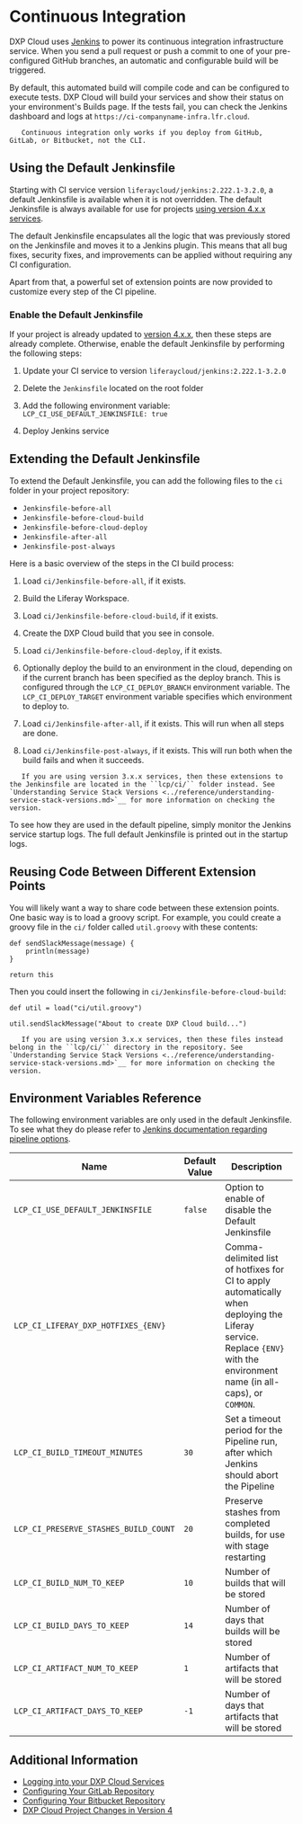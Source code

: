 # Continuous Integration

DXP Cloud uses [Jenkins](https://jenkins.io/) to power its continuous integration infrastructure service. When you send a pull request or push a commit to one of your pre-configured GitHub branches, an automatic and configurable build will be triggered.

By default, this automated build will compile code and can be configured to execute tests. DXP Cloud will build your services and show their status on your environment's Builds page. If the tests fail, you can check the Jenkins dashboard and logs at `https://ci-companyname-infra.lfr.cloud`.

```note::
   Continuous integration only works if you deploy from GitHub, GitLab, or Bitbucket, not the CLI.
```

## Using the Default Jenkinsfile

Starting with CI service version `liferaycloud/jenkins:2.222.1-3.2.0`, a default Jenkinsfile is available when it is not overridden. The default Jenkinsfile is always available for use for projects [using version 4.x.x services](../reference/understanding-service-stack-versions.md).

The default Jenkinsfile encapsulates all the logic that was previously stored on the Jenkinsfile and moves it to a Jenkins plugin. This means that all bug fixes, security fixes, and improvements can be applied without requiring any CI configuration.

Apart from that, a powerful set of extension points are now provided to customize every step of the CI pipeline.

### Enable the Default Jenkinsfile

If your project is already updated to [version 4.x.x](../reference/understanding-service-stack-versions.md), then these steps are already complete. Otherwise, enable the default Jenkinsfile by performing the following steps:

1. Update your CI service to version `liferaycloud/jenkins:2.222.1-3.2.0`

1. Delete the `Jenkinsfile` located on the root folder

1. Add the following environment variable: `LCP_CI_USE_DEFAULT_JENKINSFILE: true`

1. Deploy Jenkins service

## Extending the Default Jenkinsfile

To extend the Default Jenkinsfile, you can add the following files to the `ci` folder in your project repository:

-   `Jenkinsfile-before-all`
-   `Jenkinsfile-before-cloud-build`
-   `Jenkinsfile-before-cloud-deploy`
-   `Jenkinsfile-after-all`
-   `Jenkinsfile-post-always`

Here is a basic overview of the steps in the CI build process:

1. Load `ci/Jenkinsfile-before-all`, if it exists.

1. Build the Liferay Workspace.

1. Load `ci/Jenkinsfile-before-cloud-build`, if it exists.

1. Create the DXP Cloud build that you see in console.

1. Load `ci/Jenkinsfile-before-cloud-deploy`, if it exists.

1. Optionally deploy the build to an environment in the cloud, depending on if
   the current branch has been specified as the deploy branch. This is
   configured through the `LCP_CI_DEPLOY_BRANCH` environment variable. The
   `LCP_CI_DEPLOY_TARGET` environment variable specifies which environment to deploy
   to.

1. Load `ci/Jenkinsfile-after-all`, if it exists. This will run when all steps are done.

1. Load `ci/Jenkinsfile-post-always`, if it exists. This will run both when the
   build fails and when it succeeds.

```note::
   If you are using version 3.x.x services, then these extensions to the Jenkinsfile are located in the ``lcp/ci/`` folder instead. See `Understanding Service Stack Versions <../reference/understanding-service-stack-versions.md>`__ for more information on checking the version.
```

To see how they are used in the default pipeline, simply monitor the Jenkins service startup logs. The full default Jenkinsfile is printed out in the startup logs.

## Reusing Code Between Different Extension Points

You will likely want a way to share code between these extension points. One basic way is to load a groovy script. For example, you could create a groovy file in the `ci/` folder called `util.groovy` with these contents:

```
def sendSlackMessage(message) {
	println(message)
}

return this
```

Then you could insert the following in `ci/Jenkinsfile-before-cloud-build`:

```
def util = load("ci/util.groovy")

util.sendSlackMessage("About to create DXP Cloud build...")
```

```note::
   If you are using version 3.x.x services, then these files instead belong in the ``lcp/ci/`` directory in the repository. See `Understanding Service Stack Versions <../reference/understanding-service-stack-versions.md>`__ for more information on checking the version.
```

## Environment Variables Reference

The following environment variables are only used in the default Jenkinsfile. To see what they do please refer to [Jenkins documentation regarding pipeline options](https://jenkins.io/doc/book/pipeline/syntax/#options).

| Name                                  | Default Value | Description                                                                                                                                                              |
| ------------------------------------- | ------------- | ------------------------------------------------------------------------------------------------------------------------------------------------------------------------ |
| `LCP_CI_USE_DEFAULT_JENKINSFILE`      | `false`       | Option to enable of disable the Default Jenkinsfile                                                                                                                      |
| `LCP_CI_LIFERAY_DXP_HOTFIXES_{ENV}`   |               | Comma-delimited list of hotfixes for CI to apply automatically when deploying the Liferay service. Replace `{ENV}` with the environment name (in all-caps), or `COMMON`. |
| `LCP_CI_BUILD_TIMEOUT_MINUTES`        | `30`          | Set a timeout period for the Pipeline run, after which Jenkins should abort the Pipeline                                                                                 |
| `LCP_CI_PRESERVE_STASHES_BUILD_COUNT` | `20`          | Preserve stashes from completed builds, for use with stage restarting                                                                                                    |
| `LCP_CI_BUILD_NUM_TO_KEEP`            | `10`          | Number of builds that will be stored                                                                                                                                     |
| `LCP_CI_BUILD_DAYS_TO_KEEP`           | `14`          | Number of days that builds will be stored                                                                                                                                |
| `LCP_CI_ARTIFACT_NUM_TO_KEEP`         | `1`           | Number of artifacts that will be stored                                                                                                                                  |
| `LCP_CI_ARTIFACT_DAYS_TO_KEEP`        | `-1`          | Number of days that artifacts that will be stored                                                                                                                        |

## Additional Information

-   [Logging into your DXP Cloud Services](../getting-started/logging-into-your-dxp-cloud-services.md)
-   [Configuring Your GitLab Repository](../getting-started/configuring-your-gitlab-repository.md)
-   [Configuring Your Bitbucket Repository](../getting-started/configuring-your-bitbucket-repository.md)
-   [DXP Cloud Project Changes in Version 4](../reference/dxp-cloud-project-changes-in-version-4.md)
<!-- While Version 3 is still supported, because of the fact a large part of this article hinges on the project version, this link may be helpful. This link should likely be removed once version 3 is no longer supported. -->
